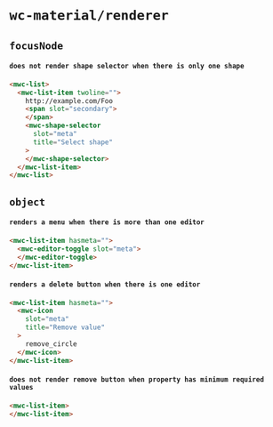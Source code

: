 # `wc-material/renderer`

## `focusNode`

####   `does not render shape selector when there is only one shape`

```html
<mwc-list>
  <mwc-list-item twoline="">
    http://example.com/Foo
    <span slot="secondary">
    </span>
    <mwc-shape-selector
      slot="meta"
      title="Select shape"
    >
    </mwc-shape-selector>
  </mwc-list-item>
</mwc-list>
```

## `object`

####   `renders a menu when there is more than one editor`

```html
<mwc-list-item hasmeta="">
  <mwc-editor-toggle slot="meta">
  </mwc-editor-toggle>
</mwc-list-item>
```

####   `renders a delete button when there is one editor`

```html
<mwc-list-item hasmeta="">
  <mwc-icon
    slot="meta"
    title="Remove value"
  >
    remove_circle
  </mwc-icon>
</mwc-list-item>
```

####   `does not render remove button when property has minimum required values`

```html
<mwc-list-item>
</mwc-list-item>

```

